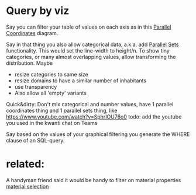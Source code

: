 # Query by viz

Say you can filter your table of values on each axis as in this [Parallel Coordinates](https://plotly.com/python/parallel-coordinates-plot/) diagram.

Say in that thing you also allow categorical data, a.k.a. add [Parallel Sets](https://www.jasondavies.com/parallel-sets/) functionality.
This would set the line-width to height/n.
To show tiny categories, or many almost overlapping values, allow transforming the distribution. Maybe 
- resize categories to same size
- resize domains to have a similar number of inhabitants
- use transparency
- Also allow all 'empty' variants

Quick&dirty: Don't mix categorical and number values, have 1 parallel coordinates thing and 1 parallel sets thing, like https://www.youtube.com/watch?v=SphrIOU76o0
todo: add the youtube you used in the kwanti chat on Teams

Say based on the values of your graphical filtering you generate the WHERE clause of an SQL-query.


# related:
A handyman friend said it would be handy to filter on material properties [material selection](https://en.m.wikipedia.org/wiki/Material_selection#Ashby_plots)
